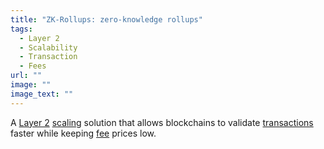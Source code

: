 ```yaml
---
title: "ZK-Rollups: zero-knowledge rollups"
tags:
  - Layer 2
  - Scalability
  - Transaction
  - Fees
url: ""
image: ""
image_text: ""
---
```


A [Layer 2](https://www.essentialcardano.io/glossary/layer-2) [scaling](https://www.essentialcardano.io/glossary/scalability) solution that allows blockchains to validate [transactions](https://www.essentialcardano.io/glossary/transaction-tx) faster while keeping [fee](https://www.essentialcardano.io/glossary/fee) prices low.

